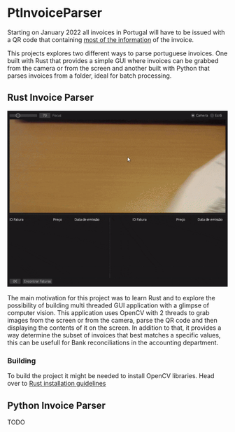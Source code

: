 # PtInvoiceParser

Starting on January 2022 all invoices in Portugal will have to be issued with a QR code that containing [most of the information](https://www.softseguro.pt/Files/ETCODEQR.pdf) of the invoice. 

This projects explores two different ways to parse portuguese invoices. One built with Rust that provides a simple GUI where invoices can be grabbed from the camera or from the screen and another built with Python that parses invoices from a folder, ideal for batch processing.

## Rust Invoice Parser
![Rust Invoice Parser](preview.gif)

The main motivation for this project was to learn Rust and to explore the possibility of building multi threaded GUI application with a glimpse of computer vision.
This application uses OpenCV with 2 threads to grab images from the screen or from the camera, parse the QR code and then displaying the contents of it on the screen.
In addition to that, it provides a way determine the subset of invoices that best matches a specific values, this can be usefull for Bank reconciliations in the accounting department.

### Building
To build the project it might be needed to install OpenCV libraries. Head over to [Rust installation guidelines](https://github.com/twistedfall/opencv-rust/blob/master/INSTALL.md)

## Python Invoice Parser
TODO
